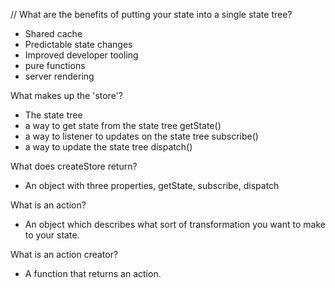 // What are the benefits of putting your state into a single state tree?

- Shared cache
- Predictable state changes
- Improved developer tooling
- pure functions
- server rendering

What makes up the 'store'?

- The state tree
- a way to get state from the state tree getState()
- a way to listener to updates on the state tree subscribe()
- a way to update the state tree dispatch()

What does createStore return?

- An object with three properties, getState, subscribe, dispatch

What is an action?

- An object which describes what sort of transformation you want to make to your state.

What is an action creator?

- A function that returns an action.
